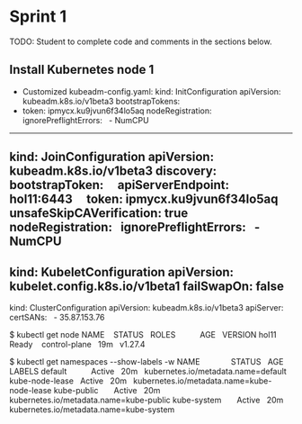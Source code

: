 # Sprint 1
TODO: Student to complete code and comments in the sections below.

## Install Kubernetes node 1

- Customized kubeadm-config.yaml:
kind: InitConfiguration
apiVersion: kubeadm.k8s.io/v1beta3
bootstrapTokens:
- token: ipmycx.ku9jvun6f34lo5aq
nodeRegistration:
  ignorePreflightErrors:
  - NumCPU
---
kind: JoinConfiguration
apiVersion: kubeadm.k8s.io/v1beta3
discovery:
  bootstrapToken:
    apiServerEndpoint: hol11:6443
    token: ipmycx.ku9jvun6f34lo5aq
    unsafeSkipCAVerification: true
nodeRegistration:
  ignorePreflightErrors:
  - NumCPU
---
kind: KubeletConfiguration
apiVersion: kubelet.config.k8s.io/v1beta1
failSwapOn: false
---
kind: ClusterConfiguration
apiVersion: kubeadm.k8s.io/v1beta3
apiServer:
  certSANs:
  - 35.87.153.76






$ kubectl get node
NAME    STATUS   ROLES           AGE   VERSION
hol11   Ready    control-plane   19m   v1.27.4

$ kubectl get namespaces --show-labels -w
NAME              STATUS   AGE   LABELS
default           Active   20m   kubernetes.io/metadata.name=default
kube-node-lease   Active   20m   kubernetes.io/metadata.name=kube-node-lease
kube-public       Active   20m   kubernetes.io/metadata.name=kube-public
kube-system       Active   20m   kubernetes.io/metadata.name=kube-system
